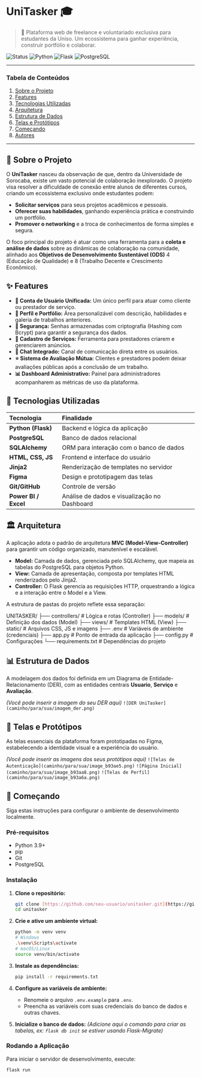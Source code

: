 # UniTasker 🎓

> 🚀 Plataforma web de freelance e voluntariado exclusiva para estudantes da Uniso. Um ecossistema para ganhar experiência, construir portfólio e colaborar.

![Status](https://img.shields.io/badge/status-em%20desenvolvimento-yellow)
![Python](https://img.shields.io/badge/Python-3.9%2B-blue?logo=python)
![Flask](https://img.shields.io/badge/Flask-2.0-black?logo=flask)
![PostgreSQL](https://img.shields.io/badge/PostgreSQL-13-blue?logo=postgresql)

---

### Tabela de Conteúdos
1. [Sobre o Projeto](#-sobre-o-projeto)
2. [Features](#-features)
3. [Tecnologias Utilizadas](#-tecnologias-utilizadas)
4. [Arquitetura](#️-arquitetura)
5. [Estrutura de Dados](#-estrutura-de-dados)
6. [Telas e Protótipos](#-telas-e-protótipos)
7. [Começando](#-começando)
8. [Autores](#-autores)

---

## 📜 Sobre o Projeto

O **UniTasker** nasceu da observação de que, dentro da Universidade de Sorocaba, existe um vasto potencial de colaboração inexplorado. O projeto visa resolver a dificuldade de conexão entre alunos de diferentes cursos, criando um ecossistema exclusivo onde estudantes podem:

* **Solicitar serviços** para seus projetos acadêmicos e pessoais.
* **Oferecer suas habilidades**, ganhando experiência prática e construindo um portfólio.
* **Promover o networking** e a troca de conhecimentos de forma simples e segura.

O foco principal do projeto é atuar como uma ferramenta para a **coleta e análise de dados** sobre as dinâmicas de colaboração na comunidade, alinhado aos **Objetivos de Desenvolvimento Sustentável (ODS)** 4 (Educação de Qualidade) e 8 (Trabalho Decente e Crescimento Econômico).

## ✨ Features

-   **👤 Conta de Usuário Unificada:** Um único perfil para atuar como cliente ou prestador de serviço.
-   **🎨 Perfil e Portfólio:** Área personalizável com descrição, habilidades e galeria de trabalhos anteriores.
-   **🔐 Segurança:** Senhas armazenadas com criptografia (Hashing com Bcrypt) para garantir a segurança dos dados.
-   **📢 Cadastro de Serviços:** Ferramenta para prestadores criarem e gerenciarem anúncios.
-   **💬 Chat Integrado:** Canal de comunicação direta entre os usuários.
-   **⭐ Sistema de Avaliação Mútua:** Clientes e prestadores podem deixar avaliações públicas após a conclusão de um trabalho.
-   **📊 Dashboard Administrativo:** Painel para administradores acompanharem as métricas de uso da plataforma.

## 🚀 Tecnologias Utilizadas

| Tecnologia | Finalidade |
| :--- | :--- |
| **Python (Flask)** | Backend e lógica da aplicação|
| **PostgreSQL** | Banco de dados relacional |
| **SQLAlchemy** | ORM para interação com o banco de dados |
| **HTML, CSS, JS** | Frontend e interface do usuário |
| **Jinja2** | Renderização de templates no servidor |
| **Figma** | Design e prototipagem das telas |
| **Git/GitHub** | Controle de versão |
| **Power BI / Excel** | Análise de dados e visualização no Dashboard |

## 🏛️ Arquitetura

A aplicação adota o padrão de arquitetura **MVC (Model-View-Controller)** para garantir um código organizado, manutenível e escalável.

-   **Model:** Camada de dados, gerenciada pelo SQLAlchemy, que mapeia as tabelas do PostgreSQL para objetos Python.
-   **View:** Camada de apresentação, composta por templates HTML renderizados pelo Jinja2.
-   **Controller:** O Flask gerencia as requisições HTTP, orquestrando a lógica e a interação entre o Model e a View.

A estrutura de pastas do projeto reflete essa separação:

UNITASKER/
├── controllers/      # Lógica e rotas (Controller)
├── models/           # Definição dos dados (Model)
├── views/            # Templates HTML (View)
├── static/           # Arquivos CSS, JS e imagens
├── .env              # Variáveis de ambiente (credenciais)
├── app.py            # Ponto de entrada da aplicação
├── config.py         # Configurações
└── requirements.txt  # Dependências do projeto
## 📊 Estrutura de Dados

A modelagem dos dados foi definida em um Diagrama de Entidade-Relacionamento (DER), com as entidades centrais **Usuario**, **Serviço** e **Avaliação**.

*(Você pode inserir a imagem do seu DER aqui)*
`![DER UniTasker](caminho/para/sua/imagem_der.png)`

## 🎨 Telas e Protótipos

As telas essenciais da plataforma foram prototipadas no Figma, estabelecendo a identidade visual e a experiência do usuário.

*(Você pode inserir as imagens dos seus protótipos aqui)*
`![Telas de Autenticação](caminho/para/sua/image_b93ae5.png)`
`![Página Inicial](caminho/para/sua/image_b93aa8.png)`
`![Telas de Perfil](caminho/para/sua/image_b93a6a.png)`

## 🏁 Começando

Siga estas instruções para configurar o ambiente de desenvolvimento localmente.

### Pré-requisitos

-   Python 3.9+
-   pip
-   Git
-   PostgreSQL

### Instalação

1.  **Clone o repositório:**
    ```sh
    git clone [https://github.com/seu-usuario/unitasker.git](https://github.com/seu-usuario/unitasker.git)
    cd unitasker
    ```

2.  **Crie e ative um ambiente virtual:**
    ```sh
    python -m venv venv
    # Windows
    .\venv\Scripts\activate
    # macOS/Linux
    source venv/bin/activate
    ```

3.  **Instale as dependências:**
    ```sh
    pip install -r requirements.txt
    ```

4.  **Configure as variáveis de ambiente:**
    -   Renomeie o arquivo `.env.example` para `.env`.
    -   Preencha as variáveis com suas credenciais do banco de dados e outras chaves.

5.  **Inicialize o banco de dados:**
    *(Adicione aqui o comando para criar as tabelas, ex: `flask db init` se estiver usando Flask-Migrate)*

### Rodando a Aplicação

Para iniciar o servidor de desenvolvimento, execute:
```sh
flask run
